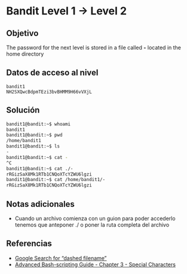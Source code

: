 # Bandit Level 1 → Level 2

## Objetivo
The password for the next level is stored in a file called **-** located in the home directory

## Datos de acceso al nivel
```
bandit1
NH2SXQwcBdpmTEzi3bvBHMM9H66vVXjL
```

## Solución
```bash
bandit1@bandit:~$ whoami
bandit1
bandit1@bandit:~$ pwd
/home/bandit1
bandit1@bandit:~$ ls
-
bandit1@bandit:~$ cat -
^C
bandit1@bandit:~$ cat ./-
rRGizSaX8Mk1RTb1CNQoXTcYZWU6lgzi
bandit1@bandit:~$ cat /home/bandit1/-
rRGizSaX8Mk1RTb1CNQoXTcYZWU6lgzi
```

## Notas adicionales
- Cuando un archivo comienza con un guion para poder accederlo tenemos que anteponer ./ o poner la ruta completa del archivo

## Referencias
- [Google Search for “dashed filename”](https://www.google.com/search?q=dashed+filename)
- [Advanced Bash-scripting Guide - Chapter 3 - Special Characters](http://tldp.org/LDP/abs/html/special-chars.html)